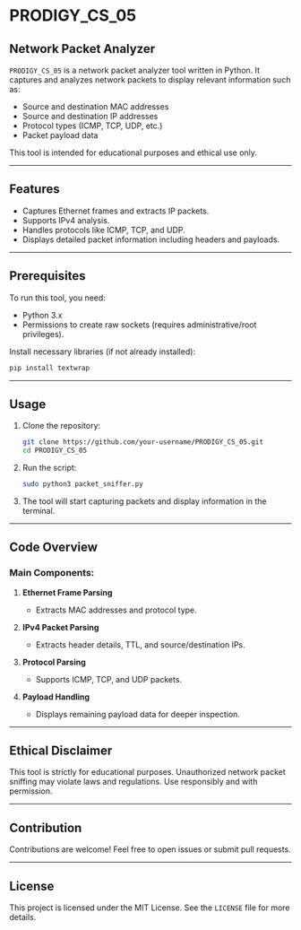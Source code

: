 # PRODIGY_CS_05

## Network Packet Analyzer

`PRODIGY_CS_05` is a network packet analyzer tool written in Python. It captures and analyzes network packets to display relevant information such as:

- Source and destination MAC addresses
- Source and destination IP addresses
- Protocol types (ICMP, TCP, UDP, etc.)
- Packet payload data

This tool is intended for educational purposes and ethical use only.

---

## Features
- Captures Ethernet frames and extracts IP packets.
- Supports IPv4 analysis.
- Handles protocols like ICMP, TCP, and UDP.
- Displays detailed packet information including headers and payloads.

---

## Prerequisites
To run this tool, you need:

- Python 3.x
- Permissions to create raw sockets (requires administrative/root privileges).

Install necessary libraries (if not already installed):
```bash
pip install textwrap
```

---

## Usage
1. Clone the repository:
   ```bash
   git clone https://github.com/your-username/PRODIGY_CS_05.git
   cd PRODIGY_CS_05
   ```

2. Run the script:
   ```bash
   sudo python3 packet_sniffer.py
   ```

3. The tool will start capturing packets and display information in the terminal.

---

## Code Overview
### Main Components:
1. **Ethernet Frame Parsing**
   - Extracts MAC addresses and protocol type.

2. **IPv4 Packet Parsing**
   - Extracts header details, TTL, and source/destination IPs.

3. **Protocol Parsing**
   - Supports ICMP, TCP, and UDP packets.

4. **Payload Handling**
   - Displays remaining payload data for deeper inspection.

---

## Ethical Disclaimer
This tool is strictly for educational purposes. Unauthorized network packet sniffing may violate laws and regulations. Use responsibly and with permission.

---

## Contribution
Contributions are welcome! Feel free to open issues or submit pull requests.

---

## License
This project is licensed under the MIT License. See the `LICENSE` file for more details.

